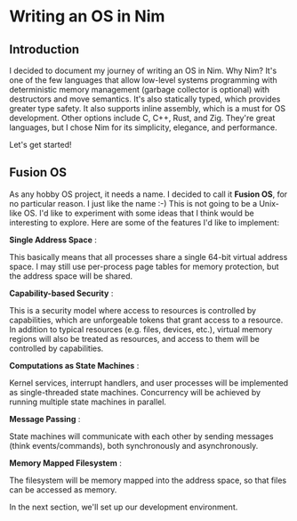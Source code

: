 # Writing an OS in Nim

## Introduction

I decided to document my journey of writing an OS in Nim. Why Nim? It's one of the few languages
that allow low-level systems programming with deterministic memory management (garbage collector is optional) with destructors and move semantics. It's also statically typed, which provides greater type safety. It also supports inline assembly, which is a must for OS development.  Other options include C, C++, Rust, and Zig. They're great languages, but I chose Nim for its simplicity, elegance, and performance.

Let's get started!

## Fusion OS

As any hobby OS project, it needs a name. I decided to call it **Fusion OS**, for no particular reason. I just like the name :-) This is not going to be a Unix-like OS. I'd like to experiment with some ideas that I think would be interesting to explore. Here are some of the features I'd like to implement:

**Single Address Space**
: <p>This basically means that all processes share a single 64-bit virtual address space. I may still use per-process page tables for memory protection, but the address space will be shared.</p>

**Capability-based Security**
: <p>This is a security model where access to resources is controlled by capabilities, which are unforgeable tokens that grant access to a resource. In addition to typical resources (e.g. files, devices, etc.), virtual memory regions will also be treated as resources, and access to them will be controlled by capabilities.</p>

**Computations as State Machines**
: <p>Kernel services, interrupt handlers, and user processes will be implemented as single-threaded state machines. Concurrency will be achieved by running multiple state machines in parallel.</p>

**Message Passing**
: <p>State machines will communicate with each other by sending messages (think events/commands), both synchronously and asynchronously.</p>

**Memory Mapped Filesystem**
: <p>The filesystem will be memory mapped into the address space, so that files can be accessed as memory.</p>

In the next section, we'll set up our development environment.

<!--
---
<CommentService />
-->
